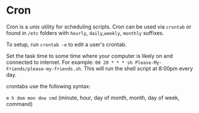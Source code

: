 # Cron 
Cron is a unix utility for scheduling scripts. Cron can be used via `crontab` or found in `/etc` folders with `hourly`, `daily`,`weekly`, `monthly` suffixes.

To setup, run `crontab -e` to edit a user's crontab.

Set the task time to some time where your computer is likely on and connected to internet. For example: `00 20 * * * sh Please-My-Friends/please-my-friends.sh`. This will run the shell script at 8:00pm every day.

crontabs use the following syntax:

`m h dom mon dow cmd` (minute, hour, day of month, month, day of week, command)

